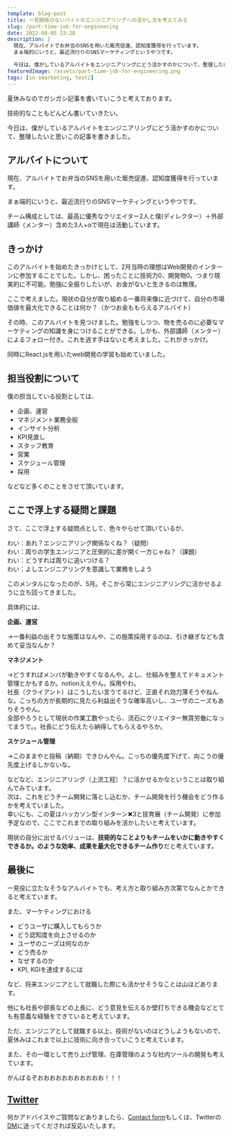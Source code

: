 ```yaml
---
template: blog-post
title: 一見関係のないバイトのエンジニアリングへの活かし方を考えてみる
slug: /part-time-job-for-enginnering
date: 2022-08-05 23:28
description: |
  現在、アルバイトでお弁当のSNSを用いた販売促進、認知度獲得を行っています。
  まぁ端的にいうと、最近流行りのSNSマーケティングというやつです。

  今日は、僕がしているアルバイトをエンジニアリングにどう活かすのかについて、整理したいと思いこの記事を書きました。
featuredImage: /assets/part-time-job-for-engineering.png
tags: [sn-smarketing, test2]
---
```

夏休みなのでガシガシ記事を書いていこうと考えております。

技術的なこともどんどん書いていきたい。

今日は、僕がしているアルバイトをエンジニアリングにどう活かすのかについて、整理したいと思いこの記事を書きました。

## アルバイトについて

現在、アルバイトでお弁当のSNSを用いた販売促進、認知度獲得を行っています。

まぁ端的にいうと、最近流行りのSNSマーケティングというやつです。

チーム構成としては、最高に優秀なクリエイター2人と僕(ディレクター）＋外部講師（メンター）含めた3人+αで現在は活動しています。

## きっかけ

このアルバイトを始めたきっかけとして、2月当時の理想はWeb開発のインターンに参加することでした。しかし、困ったことに技術力0、開発物0。つまり現実的に不可能。勉強に全振りしたいが、お金がないと生きるのは無理。

ここで考えました。現状の自分が取り組める一番将来像に近づけて、自分の市場価値を最大化できることは何か？（かつお金ももらえるアルバイト）

その時、このアルバイトを見つけました。勉強をしつつ、物を売るのに必要なマーケティングの知識を身につけることができる。しかも、外部講師（メンター）によるフォロー付き。これを逃す手はないと考えました。これがきっかけ。

同時にReact.jsを用いたweb開発の学習も始めていました。

## 担当役割について

僕の担当している役割としては、

* 企画、運営
* マネジメント業務全般
* インサイト分析
* KPI見直し
* スタッフ教育
* 営業
* スケジュール管理
* 採用

などなど多くのことをさせて頂いています。

## ここで浮上する疑問と課題

さて、ここで浮上する疑問点として、色々やらせて頂いているが、

わい：あれ？エンジニアリング関係なくね？（疑問）<br/>
わい：周りの学生エンジニアと圧倒的に差が開く一方じゃね？（課題）<br/>
わい：どうすれば周りに追いつける？<br/>
わい：よしエンジニアリングを意識して業務をしよう

このメンタルになったのが、5月。そこから常にエンジニアリングに活かせるように立ち回ってきました。

具体的には、

**企画、運営**

→一番利益の出そうな施策はなんや、この施策採用するのは、引き継ぎなども含めて妥当なんか？

**マネジメント**

→どうすればメンバが動きやすくなるんや。よし、仕組みを整えてドキュメント管理とかもするか。notionええやん。採用やわ。
<br/>社長（クライアント）はこうしたい言うてるけど、正直それ効力薄そうやねんな。こっちの方が長期的に見たら利益出そうな確率高いし、ユーザのニーズもありそうやん。<br/>全部やろうとして現状の作業工数やったら、流石にクリエイター無賃労働になってまうで。。社長にどう伝えたら納得してもらえるやろか。

**スケジュール管理**

→このままやと投稿（納期）できひんやん。こっちの優先度下げて、向こうの優先度上げるしかないな。

などなど、エンジニアリング（上流工程）？に活かせるかなということは取り組んでみています。<br/>
次は、これをどうチーム開発に落とし込むか、チーム開発を行う機会をどう作るかを考えていました。<br/>
幸いにも、この夏はハッカソン型インターン✖︎3と技育展（チーム開発）に参加予定なので、ここでこれまでの取り組みを活かしたいと考えています。

現状の自分に出せるバリューは、**技術的なことよりもチームをいかに動きやすくできるか。のような効率、成果を最大化できるチーム作り**だと考えています。

## 最後に

一見役に立たなそうなアルバイトでも、考え方と取り組み方次第でなんとかできると考えています。

また、マーケティングにおける

* どうユーザに購入してもらうか
* どう認知度を向上させるのか
* ユーザのニーズは何なのか
* どう売るか
* なぜするのか
* KPI, KGIを達成するには

など、将来エンジニアとして就職した際にも活かせそうなことは山ほどあります。

他にも社長や部長などの上長に、どう意見を伝えるか壁打ちできる機会などとても有意義な経験をできていると考えています。

ただ、エンジニアとして就職する以上、技術がないのはどうしようもないので、夏休みはこれまで以上に技術に向き合っていこうと考えています。

また、その一環として売り上げ管理、在庫管理のような社内ツールの開発も考えています。

がんばるぞおおおおおおおおおおお！！！

## [Twitter](https://twitter.com/kitsune_yk)

何かアドバイスやご質問などありましたら、[Contact form](https://www.kitsune-blog.tokyo/contact)もしくは、Twitterの[DM](https://twitter.com/kitsune_yk)に送ってくだされば反応いたします。